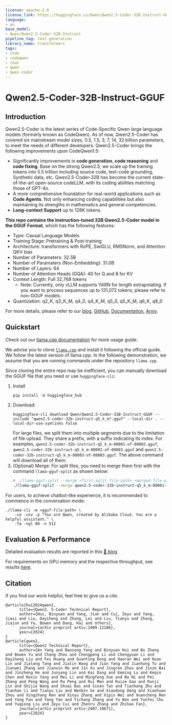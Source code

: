 ```yaml
---
license: apache-2.0
license_link: https://huggingface.co/Qwen/Qwen2.5-Coder-32B-Instruct-GGUF/blob/main/LICENSE
language:
- en
base_model:
- Qwen/Qwen2.5-Coder-32B-Instruct
pipeline_tag: text-generation
library_name: transformers
tags:
- code
- codeqwen
- chat
- qwen
- qwen-coder
---
```



# Qwen2.5-Coder-32B-Instruct-GGUF

## Introduction

Qwen2.5-Coder is the latest series of Code-Specific Qwen large language models (formerly known as CodeQwen). As of now, Qwen2.5-Coder has covered six mainstream model sizes, 0.5, 1.5, 3, 7, 14, 32 billion parameters, to meet the needs of different developers. Qwen2.5-Coder brings the following improvements upon CodeQwen1.5:

- Significantly improvements in **code generation**, **code reasoning** and **code fixing**. Base on the strong Qwen2.5, we scale up the training tokens into 5.5 trillion including source code, text-code grounding, Synthetic data, etc. Qwen2.5-Coder-32B has become the current state-of-the-art open-source codeLLM, with its coding abilities matching those of GPT-4o.
- A more comprehensive foundation for real-world applications such as **Code Agents**. Not only enhancing coding capabilities but also maintaining its strengths in mathematics and general competencies.
- **Long-context Support** up to 128K tokens.

**This repo contains the instruction-tuned 32B Qwen2.5-Coder model in the GGUF Format**, which has the following features:
- Type: Causal Language Models
- Training Stage: Pretraining & Post-training
- Architecture: transformers with RoPE, SwiGLU, RMSNorm, and Attention QKV bias
- Number of Parameters: 32.5B
- Number of Paramaters (Non-Embedding): 31.0B
- Number of Layers: 64
- Number of Attention Heads (GQA): 40 for Q and 8 for KV
- Context Length: Full 32,768 tokens
  - Note: Currently, only vLLM supports YARN for length extrapolating. If you want to process sequences up to 131,072 tokens, please refer to non-GGUF models.
- Quantization: q2_K, q3_K_M, q4_0, q4_K_M, q5_0, q5_K_M, q6_K, q8_0

For more details, please refer to our [blog](https://qwenlm.github.io/blog/qwen2.5-coder-family/), [GitHub](https://github.com/QwenLM/Qwen2.5-Coder), [Documentation](https://qwen.readthedocs.io/en/latest/), [Arxiv](https://arxiv.org/abs/2409.12186).

## Quickstart

Check out our [llama.cpp documentation](https://qwen.readthedocs.io/en/latest/run_locally/llama.cpp.html) for more usage guide.

We advise you to clone [`llama.cpp`](https://github.com/ggerganov/llama.cpp) and install it following the official guide. We follow the latest version of llama.cpp. 
In the following demonstration, we assume that you are running commands under the repository `llama.cpp`.

Since cloning the entire repo may be inefficient, you can manually download the GGUF file that you need or use `huggingface-cli`:
1. Install
   ```shell
   pip install -U huggingface_hub
   ```
2. Download:
   ```shell
   huggingface-cli download Qwen/Qwen2.5-Coder-32B-Instruct-GGUF --include "qwen2.5-coder-32b-instruct-q5_k_m*.gguf" --local-dir . --local-dir-use-symlinks False
   ```
   For large files, we split them into multiple segments due to the limitation of file upload. They share a prefix, with a suffix indicating its index. For examples, `qwen2.5-coder-32b-instruct-q5_k_m-00001-of-00003.gguf`, `qwen2.5-coder-32b-instruct-q5_k_m-00002-of-00003.gguf` and `qwen2.5-coder-32b-instruct-q5_k_m-00003-of-00003.gguf`. The above command will download all of them.
3. (Optional) Merge:
   For split files, you need to merge them first with the command `llama-gguf-split` as shown below:
   ```bash
   # ./llama-gguf-split --merge <first-split-file-path> <merged-file-path>
   ./llama-gguf-split --merge qwen2.5-coder-32b-instruct-q5_k_m-00001-of-00003.gguf qwen2.5-coder-32b-instruct-q5_k_m.gguf
   ```

For users, to achieve chatbot-like experience, it is recommended to commence in the conversation mode:

```shell
./llama-cli -m <gguf-file-path> \
    -co -cnv -p "You are Qwen, created by Alibaba Cloud. You are a helpful assistant." \
    -fa -ngl 80 -n 512
```


## Evaluation & Performance

Detailed evaluation results are reported in this [📑 blog](https://qwenlm.github.io/blog/qwen2.5-coder-family/).

For requirements on GPU memory and the respective throughput, see results [here](https://qwen.readthedocs.io/en/latest/benchmark/speed_benchmark.html).

## Citation

If you find our work helpful, feel free to give us a cite.

```
@article{hui2024qwen2,
      title={Qwen2. 5-Coder Technical Report},
      author={Hui, Binyuan and Yang, Jian and Cui, Zeyu and Yang, Jiaxi and Liu, Dayiheng and Zhang, Lei and Liu, Tianyu and Zhang, Jiajun and Yu, Bowen and Dang, Kai and others},
      journal={arXiv preprint arXiv:2409.12186},
      year={2024}
}
@article{qwen2,
      title={Qwen2 Technical Report}, 
      author={An Yang and Baosong Yang and Binyuan Hui and Bo Zheng and Bowen Yu and Chang Zhou and Chengpeng Li and Chengyuan Li and Dayiheng Liu and Fei Huang and Guanting Dong and Haoran Wei and Huan Lin and Jialong Tang and Jialin Wang and Jian Yang and Jianhong Tu and Jianwei Zhang and Jianxin Ma and Jin Xu and Jingren Zhou and Jinze Bai and Jinzheng He and Junyang Lin and Kai Dang and Keming Lu and Keqin Chen and Kexin Yang and Mei Li and Mingfeng Xue and Na Ni and Pei Zhang and Peng Wang and Ru Peng and Rui Men and Ruize Gao and Runji Lin and Shijie Wang and Shuai Bai and Sinan Tan and Tianhang Zhu and Tianhao Li and Tianyu Liu and Wenbin Ge and Xiaodong Deng and Xiaohuan Zhou and Xingzhang Ren and Xinyu Zhang and Xipin Wei and Xuancheng Ren and Yang Fan and Yang Yao and Yichang Zhang and Yu Wan and Yunfei Chu and Yuqiong Liu and Zeyu Cui and Zhenru Zhang and Zhihao Fan},
      journal={arXiv preprint arXiv:2407.10671},
      year={2024}
}
```
